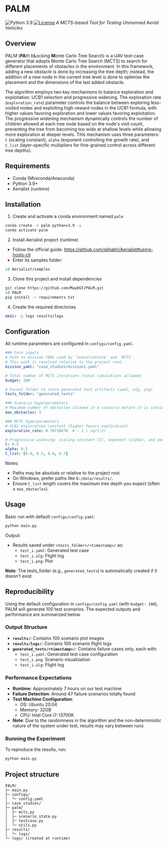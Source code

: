 # PALM

![Python 3.9](https://img.shields.io/badge/python-3.9+-blue?logo=python)
[![License](https://img.shields.io/badge/license-GPL--3.0-green)](https://choosealicense.com/licenses/gpl-3.0/)
*A MCTS-based Tool for Testing Unmanned Aerial Vehicles*

## Overview
PALM (**PA**th b**L**ocking **M**onte Carlo Tree Search) is a UAV test-case generator that adopts Monte Carlo Tree Search (MCTS) to search for different placements of obstacles in the environment. 
In this framework, adding a new obstacle is done by increasing the tree depth; instead, the addition of a new node in the current tree level is done to optimise the placement and the dimensions of the last added obstacle. 

The algorithm employs two key mechanisms to balance exploration and exploitation: UCB1 selection and progressive widening. 
The exploration rate (`exploration_rate`) parameter controls the balance between exploring less-visited nodes and exploiting high-reward nodes in the UCB1 formula, with higher values favoring exploration and lower values favoring exploitation. 
The progressive widening mechanism dynamically controls the number of children allowed at each tree node based on the node's visit count, preventing the tree from becoming too wide at shallow levels while allowing more exploration at deeper levels. 
This mechanism uses three parameters: `C` (scaling constant), `alpha` (exponent controlling the growth rate), and `C_list` (layer-specific multipliers for fine-grained control across different tree depths).

## Requirements
- Conda (Miniconda/Anaconda)
- Python 3.9+
- Aerialist (runtime)

## Installation
1) Create and activate a conda environment named `palm`
```bash
conda create -n palm python=3.9 -y
conda activate palm
```

2) Install Aerialist project (runtime)
- Follow the official guide: https://github.com/skhatiri/Aerialist#using-hosts-cli
- Enter its samples folder:
```bash
cd Aerialist/samples
```

3) Clone this project and install dependencies
```bash
git clone https://github.com/MayDGT/PALM.git
cd PALM
pip install -r requirements.txt
```

4) Create the required directories
```bash
mkdir -p logs results/logs
```

## Configuration
All runtime parameters are configured in `configs/config.yaml`.

```yaml
### Core inputs
# Path to mission YAML used by `ScenarioState` and `MCTS`.
# This path is resolved relative to the project root.
mission_yaml: "case_studies/mission1.yaml"

# Total number of MCTS iterations (total simulations allowed)
budget: 100

# Parent folder to store generated test artifacts (yaml, ulg, png)
tests_folder: "generated_tests"

### Scenario hyperparameters
# Maximum number of obstacles allowed in a scenario before it is considered terminal
max_obstacles: 3

### MCTS hyperparameters
# UCB1 exploration constant (higher favors exploration)
exploration_rate: 0.70710678  # ~ 1 / sqrt(2)

# Progressive widening: scaling constant (C), exponent (alpha), and per-layer widening multipliers (C_list)
C: 0.5
alpha: 0.5
C_list: [0.4, 0.5, 0.6, 0.7]
```

Notes:
- Paths may be absolute or relative to the project root.
- On Windows, prefer paths like `D:/data/results/`.
- Ensure `C_list` length covers the maximum tree depth you expect (often ≥ `max_obstacles`).

## Usage
Basic run with default `configs/config.yaml`:
```bash
python main.py
```

Output:
- Results saved under `<tests_folder>/<timestamp>/` as:
  - `test_i.yaml`: Generated test case
  - `test_i.ulg`: Flight log
  - `test_i.png`: Plot

**Note**: The tests_folder (e.g., `generated_tests`) is automatically created if it doesn't exist.

## Reproducibility
Using the default configuration in `configs/config.yaml` (with `budget: 100`), PALM will generate 100 test scenarios. The expected outputs and performance are 
summarized below.

### Output Structure
- **`results/`**: Contains 100 scenario plot images 
- **`results/logs/`**: Contains 100 scenario flight logs 
- **`generated_tests/<timestamp>/`**: Contains failure cases only, each with:
  - `test_i.yaml`: Generated test case configuration
  - `test_i.png`: Scenario visualization
  - `test_i.ulg`: Flight log

### Performance Expectations
- **Runtime**: Approximately 7 hours on our test machine
- **Failure Detection**: Around 47 failure scenarios totally found
- **Test Machine Configuration**:
  - OS: Ubuntu 20.04
  - Memory: 32GB
  - CPU: Intel Core i7-13700K
- **Note**: Due to the randomness in the algorithm and the non-deterministic nature of the system under test, results may vary between runs

### Running the Experiment
To reproduce the results, run:
```bash
python main.py
```

## Project structure
```
PALM/
├─ main.py
├─ configs/
│  └─ config.yaml
├─ case_studies/
├─ palm/
│  ├─ mcts.py
│  ├─ scenario_state.py
│  ├─ testcase.py
│  └─ utils.py
├─ results/ 
│  └─ logs/ 
└─ logs/ (created at runtime)
```




